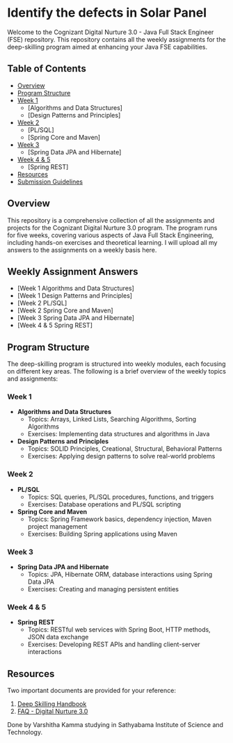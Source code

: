# Identify the defects in Solar Panel

Welcome to the Cognizant Digital Nurture 3.0 - Java Full Stack Engineer (FSE) repository. This repository contains all the weekly assignments for the deep-skilling program aimed at
enhancing your Java FSE capabilities.

## Table of Contents
- [Overview](#overview)
- [Program Structure](#program-structure)
- [Week 1](#week-1)
  - [Algorithms and Data Structures]
  - [Design Patterns and Principles]
- [Week 2](#week-2)
  - [PL/SQL]
  - [Spring Core and Maven]
- [Week 3](#week-3)
  - [Spring Data JPA and Hibernate]
- [Week 4 & 5](#week-4--5)
  - [Spring REST]
- [Resources](#resources)
- [Submission Guidelines](#submission-guidelines)
  
## Overview
This repository is a comprehensive collection of all the assignments and projects for the Cognizant Digital Nurture 3.0 program. The program runs for five weeks, covering various 
aspects of Java Full Stack Engineering, including hands-on exercises and theoretical learning. 
I will upload all my answers to the assignments on a weekly basis here. 


## Weekly Assignment Answers
- [Week 1 Algorithms and Data Structures]
- [Week 1 Design Patterns and Principles]
- [Week 2 PL/SQL]
- [Week 2 Spring Core and Maven]
- [Week 3 Spring Data JPA and Hibernate]
- [Week 4 & 5 Spring REST]

## Program Structure
The deep-skilling program is structured into weekly modules, each focusing on different key areas. The following is a brief overview of the weekly topics and assignments:

### Week 1
- **Algorithms and Data Structures**
  - Topics: Arrays, Linked Lists, Searching Algorithms, Sorting Algorithms
  - Exercises: Implementing data structures and algorithms in Java
- **Design Patterns and Principles**
  - Topics: SOLID Principles, Creational, Structural, Behavioral Patterns
  - Exercises: Applying design patterns to solve real-world problems

### Week 2
- **PL/SQL**
  - Topics: SQL queries, PL/SQL procedures, functions, and triggers
  - Exercises: Database operations and PL/SQL scripting
- **Spring Core and Maven**
  - Topics: Spring Framework basics, dependency injection, Maven project management
  - Exercises: Building Spring applications using Maven

### Week 3
- **Spring Data JPA and Hibernate**
  - Topics: JPA, Hibernate ORM, database interactions using Spring Data JPA
  - Exercises: Creating and managing persistent entities

### Week 4 & 5
- **Spring REST**
  - Topics: RESTful web services with Spring Boot, HTTP methods, JSON data exchange
  - Exercises: Developing REST APIs and handling client-server interactions

## Resources
Two important documents are provided for your reference:
1. [Deep Skilling Handbook](https://github.com/Subrata2003/Cognizant-Digital-Nurtue-3.0-JAVA-FSE-/blob/main/DN%203.0%20Handbook%20and%20FAQS/DN3.0-Deepskilling-Handbook-Java-FSE.pdf)
2. [FAQ - Digital Nurture 3.0](https://github.com/Subrata2003/Cognizant-Digital-Nurtue-3.0-JAVA-FSE-/blob/main/DN%203.0%20Handbook%20and%20FAQS/FAQ%20-%20DN%203.0.pdf)

Done by Varshitha Kamma studying in Sathyabama Institute of Science and Technology.
